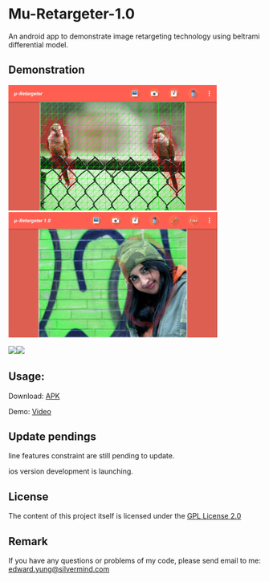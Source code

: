 # Mu-Retargeter-1.0
An android app to demonstrate image retargeting technology using beltrami differential model.

## Demonstration 
<p>
<img src="https://github.com/ecpy/Random-Labs/raw/master/system-designs/Android/android_image_retargeter/results/birds.gif" height="250"><img src="https://github.com/ecpy/Random-Labs/raw/master/system-designs/Android/android_image_retargeter/results/fatem.gif" height="250"> 
<p>
<img src="https://gitlab.com/ecpy/android_image_retargeter/raw/master/results/mario.gif" height="250"><img src="https://gitlab.com/ecpy/android_image_retargeter/raw/master/results/model.png" height="250">

## Usage:
Download: <a href="https://gitlab.com/ecpy/android_image_retargeter/blob/master/RELEASE/IR-1.0.0-release.apk">APK</a><p>
Demo: <a href="https://youtu.be/vNuasq2magw ">Video</a><p> 

## Update pendings
line features constraint are still pending to update.
<p>
ios version development is launching.

## License
The content of this project itself is licensed under the [GPL License 2.0](https://www.gnu.org/licenses/old-licenses/gpl-2.0.html)  
## Remark
If you have any questions or problems of my code, please send email to me: <a href="edward.yung@silvermind.com">edward.yung@silvermind.com</a>
 
 


